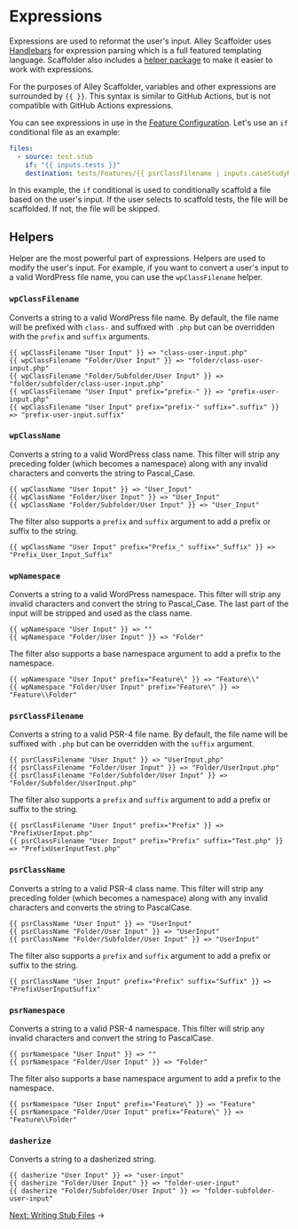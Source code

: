 # Expressions

Expressions are used to reformat the user's input. Alley Scaffolder uses
[Handlebars](https://handlebarsjs.com/) for expression parsing which is a
full featured templating language. Scaffolder also includes a
[helper package](https://github.com/helpers/handlebars-helpers) to make it
easier to work with expressions.

For the purposes of Alley Scaffolder, variables and other expressions are
surrounded by `{{ }}`. This syntax is similar to GitHub Actions, but is not
compatible with GitHub Actions expressions.

You can see expressions in use in the [Feature Configuration](./2-features.md).
Let's use an `if` conditional file as an example:

```yaml
files:
  - source: test.stub
    if: "{{ inputs.tests }}"
    destination: tests/Features/{{ psrClassFilename | inputs.caseStudyName prefix="" suffix="Test.php" }}
```

In this example, the `if` conditional is used to conditionally scaffold a file
based on the user's input. If the user selects to scaffold tests, the file will
be scaffolded. If not, the file will be skipped.

## Helpers

Helper are the most powerful part of expressions. Helpers are used to modify
the user's input. For example, if you want to convert a user's input to a
valid WordPress file name, you can use the `wpClassFilename` helper.

### `wpClassFilename`

Converts a string to a valid WordPress file name. By default, the file name will
be prefixed with `class-` and suffixed with `.php` but can be overridden with
the `prefix` and `suffix` arguments.

```
{{ wpClassFilename "User Input" }} => "class-user-input.php"
{{ wpClassFilename "Folder/User Input" }} => "folder/class-user-input.php"
{{ wpClassFilename "Folder/Subfolder/User Input" }} => "folder/subfolder/class-user-input.php"
{{ wpClassFilename "User Input" prefix="prefix-" }} => "prefix-user-input.php"
{{ wpClassFilename "User Input" prefix="prefix-" suffix=".suffix" }} => "prefix-user-input.suffix"
```

### `wpClassName`

Converts a string to a valid WordPress class name. This filter will strip any
preceding folder (which becomes a namespace) along with any invalid characters
and converts the string to Pascal_Case.

```
{{ wpClassName "User Input" }} => "User_Input"
{{ wpClassName "Folder/User Input" }} => "User_Input"
{{ wpClassName "Folder/Subfolder/User Input" }} => "User_Input"
```

The filter also supports a `prefix` and `suffix` argument to add a prefix or
suffix to the string.

```
{{ wpClassName "User Input" prefix="Prefix_" suffix="_Suffix" }} => "Prefix_User_Input_Suffix"
```

### `wpNamespace`

Converts a string to a valid WordPress namespace. This filter will strip any
invalid characters and convert the string to Pascal_Case. The last part of the input will be stripped and used as the class name.

```
{{ wpNamespace "User Input" }} => ""
{{ wpNamespace "Folder/User Input" }} => "Folder"
```

The filter also supports a base namespace argument to add a prefix to the
namespace.

```
{{ wpNamespace "User Input" prefix="Feature\" }} => "Feature\\"
{{ wpNamespace "Folder/User Input" prefix="Feature\" }} => "Feature\\Folder"
```

### `psrClassFilename`

Converts a string to a valid PSR-4 file name. By default, the file name will be
suffixed with `.php` but can be overridden with the `suffix` argument.

```
{{ psrClassFilename "User Input" }} => "UserInput.php"
{{ psrClassFilename "Folder/User Input" }} => "Folder/UserInput.php"
{{ psrClassFilename "Folder/Subfolder/User Input" }} => "Folder/Subfolder/UserInput.php"
```

The filter also supports a `prefix` and `suffix` argument to add a prefix or
suffix to the string.

```
{{ psrClassFilename "User Input" prefix="Prefix" }} => "PrefixUserInput.php"
{{ psrClassFilename "User Input" prefix="Prefix" suffix="Test.php" }} => "PrefixUserInputTest.php"
```

### `psrClassName`

Converts a string to a valid PSR-4 class name. This filter will strip any
preceding folder (which becomes a namespace) along with any invalid characters
and converts the string to PascalCase.

```
{{ psrClassName "User Input" }} => "UserInput"
{{ psrClassName "Folder/User Input" }} => "UserInput"
{{ psrClassName "Folder/Subfolder/User Input" }} => "UserInput"
```

The filter also supports a `prefix` and `suffix` argument to add a prefix or
suffix to the string.

```
{{ psrClassName "User Input" prefix="Prefix" suffix="Suffix" }} => "PrefixUserInputSuffix"
```

### `psrNamespace`

Converts a string to a valid PSR-4 namespace. This filter will strip any
invalid characters and convert the string to PascalCase.

```
{{ psrNamespace "User Input" }} => ""
{{ psrNamespace "Folder/User Input" }} => "Folder"
```

The filter also supports a base namespace argument to add a prefix to the
namespace.

```
{{ psrNamespace "User Input" prefix="Feature\" }} => "Feature"
{{ psrNamespace "Folder/User Input" prefix="Feature\" }} => "Feature\\Folder"
```

### `dasherize`

Converts a string to a dasherized string.

```
{{ dasherize "User Input" }} => "user-input"
{{ dasherize "Folder/User Input" }} => "folder-user-input"
{{ dasherize "Folder/Subfolder/User Input" }} => "folder-subfolder-user-input"
```

[Next: Writing Stub Files](./4-writing-stub-files.md) &rarr;
